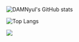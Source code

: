 ![DAMNyul's GitHub stats](https://github-readme-stats.vercel.app/api?username=DAMNyul&show_icons=true&theme=radical)

![Top Langs](https://github-readme-stats.vercel.app/api/top-langs/?username=DAMNyul&layout=compact)

<img src="https://img.shields.io/badge/Flutter-20232a.svg?style=for-the-badge&logo=Flutter&logoColor=61DAFB" />
